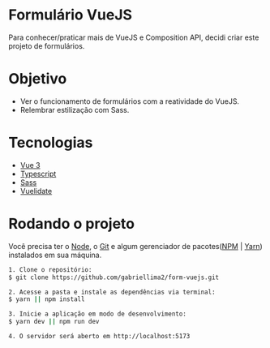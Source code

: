 # Formulário VueJS

Para conhecer/praticar mais de VueJS e Composition API, decidi criar este projeto de formulários.

# Objetivo

- Ver o funcionamento de formulários com a reatividade do VueJS.
- Relembrar estilização com Sass.

# Tecnologias

- [Vue 3](https://vuejs.org/)
- [Typescript](https://www.typescriptlang.org/)
- [Sass](https://sass-lang.com/)
- [Vuelidate](https://vuelidate.js.org/)

# Rodando o projeto

Você precisa ter o [Node](https://nodejs.org/en/), o [Git](https://git-scm.com/) e algum gerenciador de pacotes([NPM](https://docs.npmjs.com/downloading-and-installing-node-js-and-npm/) | [Yarn](https://classic.yarnpkg.com/lang/en/docs/install)) instalados em sua máquina.

```bash
1. Clone o repositório:
$ git clone https://github.com/gabriellima2/form-vuejs.git

2. Acesse a pasta e instale as dependências via terminal:
$ yarn || npm install

3. Inicie a aplicação em modo de desenvolvimento:
$ yarn dev || npm run dev

4. O servidor será aberto em http://localhost:5173
```
